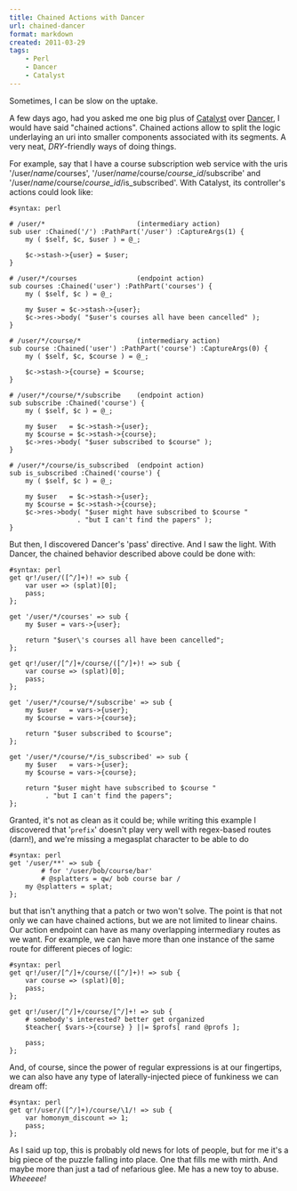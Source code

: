 ```yaml
---
title: Chained Actions with Dancer
url: chained-dancer
format: markdown
created: 2011-03-29
tags:
    - Perl
    - Dancer
    - Catalyst
---
```


Sometimes, I can be slow on the uptake.

A few days ago, had you asked me one big plus of [Catalyst][1] over
[Dancer][2], 
I would have said "chained actions". Chained actions allow to split the logic
underlaying an uri into smaller components associated with its segments. 
A very neat, *DRY*-friendly ways of doing things. 

[1]: http://www.catalystframework.org
[2]: http://perldancer.org

For example, say that I have
a course subscription web service with the uris
'/user/*name*/courses',
'/user/*name*/course/*course_id*/subscribe' and
'/user/*name*/course/*course_id*/is_subscribed'. With Catalyst,
its controller's actions could look like:

    #syntax: perl
    
    # /user/*                       (intermediary action)
    sub user :Chained('/') :PathPart('/user') :CaptureArgs(1) {
        my ( $self, $c, $user ) = @_;

        $c->stash->{user} = $user;
    }

    # /user/*/courses               (endpoint action)
    sub courses :Chained('user') :PathPart('courses') {
        my ( $self, $c ) = @_;

        my $user = $c->stash->{user};
        $c->res->body( "$user's courses all have been cancelled" );
    }

    # /user/*/course/*              (intermediary action)
    sub course :Chained('user') :PathPart('course') :CaptureArgs(0) {
        my ( $self, $c, $course ) = @_;

        $c->stash->{course} = $course;
    }

    # /user/*/course/*/subscribe    (endpoint action)
    sub subscribe :Chained('course') {
        my ( $self, $c ) = @_;

        my $user   = $c->stash->{user};
        my $course = $c->stash->{course};
        $c->res->body( "$user subscribed to $course" );
    }

    # /user/*/course/is_subscribed  (endpoint action)
    sub is_subscribed :Chained('course') {
        my ( $self, $c ) = @_;

        my $user   = $c->stash->{user};
        my $course = $c->stash->{course};
        $c->res->body( "$user might have subscribed to $course " 
                     . "but I can't find the papers" );
    }

But then, I discovered Dancer's 'pass' directive. And I saw the
light.  With Dancer, the chained behavior described above could be done 
with:

    #syntax: perl
    get qr!/user/([^/]+)! => sub {
        var user => (splat)[0];
        pass;
    };

    get '/user/*/courses' => sub {
        my $user = vars->{user};

        return "$user\'s courses all have been cancelled";
    };

    get qr!/user/[^/]+/course/([^/]+)! => sub {
        var course => (splat)[0];
        pass;
    };

    get '/user/*/course/*/subscribe' => sub {
        my $user   = vars->{user};
        my $course = vars->{course};

        return "$user subscribed to $course";
    };

    get '/user/*/course/*/is_subscribed' => sub {
        my $user   = vars->{user};
        my $course = vars->{course};

        return "$user might have subscribed to $course " 
             . "but I can't find the papers";
    };

Granted, it's not as clean as it could be; while writing this example
I discovered that '`prefix`' doesn't play very well with regex-based
routes (darn!), and we're missing a megasplat character to be able to do

    #syntax: perl
    get '/user/**' => sub {
            # for '/user/bob/course/bar' 
            # @splatters = qw/ bob course bar /
        my @splatters = splat;  
    };

but that isn't anything that a patch or two won't solve. The point is that
not only we can have chained actions, but we are not limited to linear chains.
Our action endpoint can have as many overlapping intermediary routes as we want. 
For example, we can
have more than one instance of the same route for different pieces of logic:

    
    #syntax: perl
    get qr!/user/[^/]+/course/([^/]+)! => sub {
        var course => (splat)[0];
        pass;
    };

    get qr!/user/[^/]+/course/[^/]+! => sub {
        # somebody's interested? better get organized
        $teacher{ $vars->{course} } ||= $profs[ rand @profs ];

        pass;
    };

And, of course, since the power of regular expressions is at
our fingertips, we can also have any type of laterally-injected
piece of funkiness we can dream off:

    #syntax: perl
    get qr!/user/([^/]+)/course/\1/! => sub {
        var homonym_discount => 1;
        pass;
    };


As I said up top, this is probably old news for lots of people, 
but for me it's a big piece of the puzzle falling into place.
One that fills me with mirth. And maybe more than just a tad of 
nefarious glee. Me has a new toy to abuse. *Wheeeee!* 
